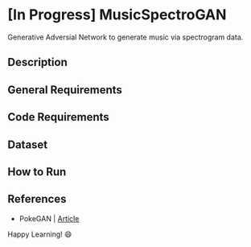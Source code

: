 # [In Progress] MusicSpectroGAN
Generative Adversial Network to generate music via spectrogram data.

## Description

## General Requirements

## Code Requirements

## Dataset

## How to Run

## References
* PokeGAN | [Article](https://blog.jovian.com/pokegan-generating-fake-pokemon-with-a-generative-adversarial-network-f540db81548d)

Happy Learning! 😄
